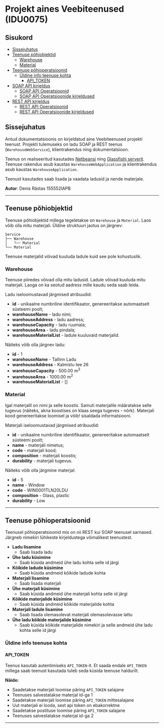 # Projekt aines Veebiteenused (IDU0075)

## Sisukord
* [Sissejuhatus](#sissejuhatus)
* [Teenuse põhiobjektid](#teenuse-põhiobjektid)
  - [Warehouse](#warehouse)
  - [Material](#material)
* [Teenuse põhioperatsioonid](#teenuse-põhioperatsioonid)
  - [Üldine info teenuse kohta](#Üldine-info-teenuse-kohta)
    + [API_TOKEN](#api_token)
* [SOAP API kirjeldus](#soap-api-kirjeldus)
  - [SOAP API Operatsioonid](#soap-api-operatsioonid)
  - [SOAP API Operatsioonide kirjeldused](#soap-api-operatsioonide-kirjeldused)
* [REST API kirjeldus](#rest-api-kirjeldus)
  - [REST API Operatsioonid](#rest-api-operatsioonid)
  - [REST API Operatsioonide kirjeldused](#rest-api-operatsioonide-kirjeldused)





## Sissejuhatus
Antud dokumentatsioonis on kirjeldatud aine Veebiteenused projekti teenust. Projekti tulemuseks on ladu SOAP ja REST teenus (`WarehouseWebService`), klientrakendus ning dokumentatsioon.

Teenus on realiseeritud kasutades [Netbeansi](https://netbeans.org) ning [Glassfishi serverit](https://glassfish.java.net). Teenuse rakendus asub kaustas `WarehouseWebApplication` ja klientrakendus asub kaustas `WarehouseApplication`.

Teenust kasutades saab lisada ja vaadata ladusid ja nende materjale.

**Autor**: Denis Rästas 155552IAPB

***




## Teenuse põhiobjektid
Teenuse põhiobjektid millega tegeletakse on `Warehouse` ja `Material`.
Laos võib olla mitu materjali. Üldine struktuuri jaotus on järgnev:

~~~
Service
├── Warehouse
│   └── Material
└── Material
~~~

Teenuse materjalid võivad kuuluda ladule kuid see pole kohustuslik.





### Warehouse
Teenuse piiredes võivad olla mitu ladusid. Ladule võivad kuuluda mitu materjali. Laoga on ka seotud aadress mille kaudu seda saab leida.

Ladu iseloomustavad järgmised atribuudid:
* **id** - unikaalne numbriline identifikaator, genereeritakse automaatselt süsteemi poolt;
* **warehouseName** - ladu nimi;
* **warehouseAddress**  - ladu aadress;
* **warehouseCapacity**  - ladu ruumala;
* **warehouseArea** - ladu pindala;
* **warehouseMaterialList** - ladule kuuluvaid materjalid.

Näiteks võib olla järgnev ladu:
* **id** - 1
* **warehouseName** - Tallinn Ladu
* **warehouseAddress**  - Kalmistu tee 26
* **warehouseCapacity**  - 500.00 m<sup>3</sup>
* **warehouseArea** - 1000.00 m<sup>2</sup>
* **warehouseMaterialList** - []





### Material
Igal materjalil on nimi ja selle koostis.
Samuti materjalile määratakse selle tugevus (näiteks, akna koostises on klaas seega tugeves - nõrk).
Materjali kood genereeritakse loomisel ja võib! sisaldada informatsiooni.

Materjali iseloomustavad järgmised atribuudid:
* **id** - unikaalne numbriline identifikaator, genereeritakse automaatselt süsteemi poolt;
* **name** - materjali nimetus;
* **code** - materjali kood;
* **composition** - materjali koostis;
* **durability** - materjali tugevus.

Näiteks võib olla järgmine materjal:
* **id** - 5
* **name** - Window 
* **code** - WIN0001TLN20LDU
* **composition** - Glass, plastic
* **durability** - Low

***





## Teenuse põhioperatsioonid
Teenusel põhioperatsioonid mis on nii REST kui SOAP teenusel sarnased. Järgneb nimekiri lühikeste kirjeldustega võimalikest teenustest.

* **Ladu lisamine**
    - Saab lisada ladu
* **Ühe ladu küsimine**
    - Saab küsida andmeid ühe ladu kohta selle id järgi
* **Kõikide ladude küsimine**
    - Saab küsida andmeid kõikide ladude kohta
* **Materjali lisamine**
    - Saab lisada materjali
* **Ühe materjali küsimine**
    - Saab küsida andmeid ühe materjali kohta selle id järgi
* **Kõikide materjalide küsimine**
    - Saab küsida andmeid kõikide materjalide kohta
* **Materjali ladule lisamine**
    - Saab lisada olemasolevat materjali olemasolevasse lattu
* **Ühe ladu kõikide materjalide küsimine**
    - Saab küsida kõikide materjalide nimekiri ja selle andmeid ühe ladu kohta selle id järgi





### Üldine info teenuse kohta


#### API_TOKEN
Teenus kasutab autentimiseks `API_TOKEN`-it. Et saada endale `API_TOKEN` millega saab teenust kasutada tuleb seda küsida teenuse haldurilt.

**Näide:**
* Saadetakse materjali loomise päring `API_TOKEN` salajane
* Teenuses salvestatakse materjal id-ga 1
* Saadetakse materjali loomise päring `API_TOKEN` mittesalajane
* Uut materjali ei looda, sest api token on ebakorrektne
* Saadetakse postituse loomise päring `API_TOKEN` salajane
* Teenuses salvestatakse materjal id-ga 2

***
